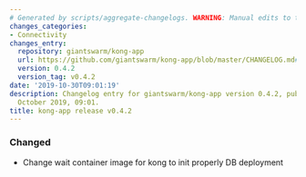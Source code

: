 ```yaml
---
# Generated by scripts/aggregate-changelogs. WARNING: Manual edits to this files will be overwritten.
changes_categories:
- Connectivity
changes_entry:
  repository: giantswarm/kong-app
  url: https://github.com/giantswarm/kong-app/blob/master/CHANGELOG.md#v042
  version: 0.4.2
  version_tag: v0.4.2
date: '2019-10-30T09:01:19'
description: Changelog entry for giantswarm/kong-app version 0.4.2, published on 30
  October 2019, 09:01.
title: kong-app release v0.4.2
---
```


### Changed
- Change wait container image for kong to init properly DB deployment
